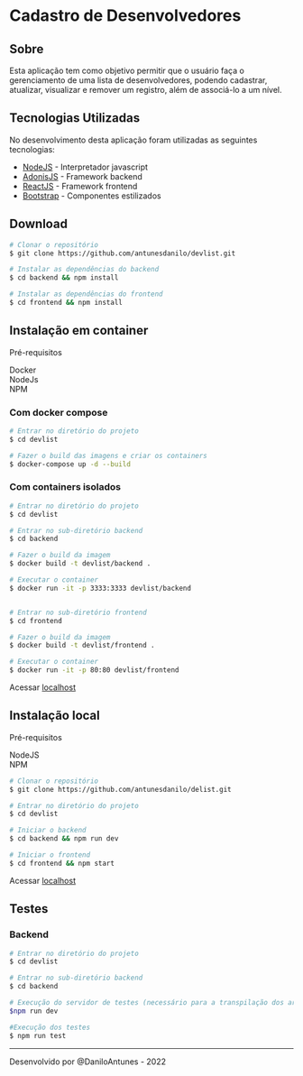 # Cadastro de Desenvolvedores

## Sobre

Esta aplicação tem como objetivo permitir que o usuário faça o gerenciamento de uma lista de desenvolvedores, podendo cadastrar, atualizar, visualizar e remover um registro, além de associá-lo a um nível.

## Tecnologias Utilizadas

No desenvolvimento desta aplicação foram utilizadas as seguintes tecnologias:

- <a href="https://nodejs.org" target="_blank">NodeJS</a> - Interpretador javascript
- <a href="https://adonisjs.com" target="_blank">AdonisJS</a> - Framework backend
- <a href="https://pt-br.reactjs.org" target="_blank">ReactJS</a> - Framework frontend
- <a href="https://getbootstrap.com" target="_blank">Bootstrap</a> - Componentes estilizados

## Download

```bash
# Clonar o repositório
$ git clone https://github.com/antunesdanilo/devlist.git

# Instalar as dependências do backend
$ cd backend && npm install

# Instalar as dependências do frontend
$ cd frontend && npm install
```

## Instalação em container

Pré-requisitos

Docker<br/>
NodeJs<br/>
NPM

### Com docker compose

```bash
# Entrar no diretório do projeto
$ cd devlist

# Fazer o build das imagens e criar os containers
$ docker-compose up -d --build
```

### Com containers isolados

```bash
# Entrar no diretório do projeto
$ cd devlist

# Entrar no sub-diretório backend
$ cd backend

# Fazer o build da imagem
$ docker build -t devlist/backend .

# Executar o container
$ docker run -it -p 3333:3333 devlist/backend


# Entrar no sub-diretório frontend
$ cd frontend

# Fazer o build da imagem
$ docker build -t devlist/frontend .

# Executar o container
$ docker run -it -p 80:80 devlist/frontend
```

Acessar <a href="http://localhost" target="_blank">localhost</a>

## Instalação local

Pré-requisitos

NodeJS<br/>
NPM

```bash
# Clonar o repositório
$ git clone https://github.com/antunesdanilo/delist.git

# Entrar no diretório do projeto
$ cd devlist

# Iniciar o backend
$ cd backend && npm run dev

# Iniciar o frontend
$ cd frontend && npm start
```

Acessar <a href="http://localhost" target="_blank">localhost</a>

## Testes

### Backend

```bash
# Entrar no diretório do projeto
$ cd devlist

# Entrar no sub-diretório backend
$ cd backend

# Execução do servidor de testes (necessário para a transpilação dos arquivos ts em js)
$npm run dev

#Execução dos testes
$ npm run test
```

---
Desenvolvido por @DaniloAntunes - 2022